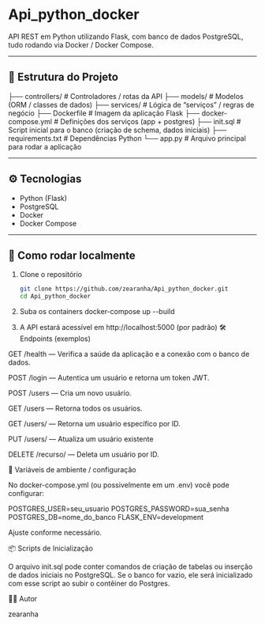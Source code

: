 # Api_python_docker

API REST em Python utilizando Flask, com banco de dados PostgreSQL, tudo rodando via Docker / Docker Compose.

---

## 🧱 Estrutura do Projeto

├── controllers/ # Controladores / rotas da API
├── models/ # Modelos (ORM / classes de dados)
├── services/ # Lógica de “serviços” / regras de negócio
├── Dockerfile # Imagem da aplicação Flask
├── docker-compose.yml # Definições dos serviços (app + postgres)
├── init.sql # Script inicial para o banco (criação de schema, dados iniciais)
├── requirements.txt # Dependências Python
└── app.py # Arquivo principal para rodar a aplicação



---

## ⚙️ Tecnologias

- Python (Flask)  
- PostgreSQL  
- Docker  
- Docker Compose  

---

## 🚀 Como rodar localmente

1. Clone o repositório  
   ```bash
   git clone https://github.com/zearanha/Api_python_docker.git
   cd Api_python_docker


2. Suba os containers
   docker-compose up --build

3. A API estará acessível em http://localhost:5000 (por padrão)
   🛠️ Endpoints (exemplos)

GET /health — Verifica a saúde da aplicação e a conexão com o banco de dados.

POST /login — Autentica um usuário e retorna um token JWT.

POST /users — Cria um novo usuário.

GET /users — Retorna todos os usuários.

GET /users/<id> — Retorna um usuário específico por ID.

PUT /users/<id> — Atualiza um usuário existente

DELETE /recurso/<id> — Deleta um usuário por ID.



📂 Variáveis de ambiente / configuração

No docker-compose.yml (ou possivelmente em um .env) você pode configurar:

POSTGRES_USER=seu_usuario
POSTGRES_PASSWORD=sua_senha
POSTGRES_DB=nome_do_banco
FLASK_ENV=development


Ajuste conforme necessário.

📦 Scripts de Inicialização

O arquivo init.sql pode conter comandos de criação de tabelas ou inserção de dados iniciais no PostgreSQL.
Se o banco for vazio, ele será inicializado com esse script ao subir o contêiner do Postgres.

🧑‍💻 Autor

zearanha
